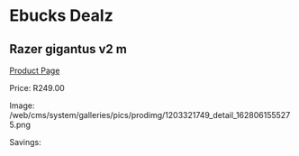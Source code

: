
# Ebucks Dealz
## Razer gigantus v2 m
[Product Page](https://www.ebucks.com/web/shop/productSelected.do?prodId=1203321749&catId=365757697)

Price: R249.00

Image: /web/cms/system/galleries/pics/prodimg/1203321749_detail_1628061555275.png

Savings: 


	